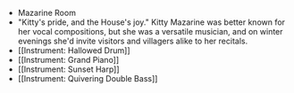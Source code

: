 - Mazarine Room
- "Kitty's pride, and the House's joy." Kitty Mazarine was better known for her vocal compositions, but she was a versatile musician, and on winter evenings she'd invite visitors and villagers alike to her recitals.
- [[Instrument: Hallowed Drum]]
- [[Instrument: Grand Piano]]
- [[Instrument: Sunset Harp]]
- [[Instrument: Quivering Double Bass]]